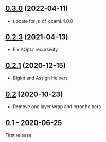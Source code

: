## [0.3.0](https://github.com/ocamlpro/ezjs_min/compare/0.2.3...0.3.0) (2022-04-11)

* update for js_of_ocaml.4.0.0


## [0.2.3](https://github.com/ocamlpro/ezjs_min/compare/0.2.1...0.2.3) (2021-04-13)

* Fix AOpt.r recursivity

## [0.2.1](https://github.com/ocamlpro/ezjs_min/compare/0.2...0.2.1) (2020-12-15)

* BigInt and Assign Helpers

## [0.2](https://github.com/ocamlpro/ezjs_min/compare/0.1...0.2) (2020-10-23)

* Remove one layer wrap and error helpers

## 0.1 - 2020-06-25

First release
